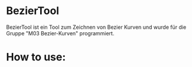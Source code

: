 # BezierTool
BezierTool ist ein Tool zum Zeichnen von Bezier Kurven und wurde für die Gruppe "M03 Bezier-Kurven" programmiert. 

# How to use:
